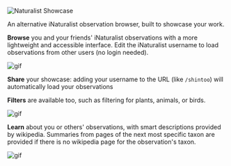 ![Naturalist Showcase](https://thecuriousleaflet.com/wp-content/uploads/2021/06/logo-text-web.png)

An alternative iNaturalist observation browser, built to showcase your work.

**Browse** you and your friends' iNaturalist observations with a more lightweight and accessible interface.
  Edit the iNaturalist username to load observations from other users (no login needed).

![gif](https://thecuriousleaflet.com/wp-content/uploads/2021/06/name-demo.gif)

**Share** your showcase: adding your username to the URL (like `/shintoo`) will automatically load your observations

**Filters** are available too, such as filtering for plants, animals, or birds.

![gif](https://thecuriousleaflet.com/wp-content/uploads/2021/06/filters-demo2.gif)

**Learn** about you or others' observations, with smart descriptions provided by wikipedia. Summaries from pages
of the next most specific taxon are provided if there is no wikipedia page for the observation's taxon.

![gif](https://thecuriousleaflet.com/wp-content/uploads/2021/06/details-demo.gif)
